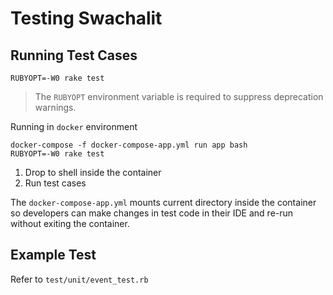 # Testing Swachalit

## Running Test Cases

```
RUBYOPT=-W0 rake test
```

> The `RUBYOPT` environment variable is required to suppress deprecation warnings.

Running in `docker` environment

```
docker-compose -f docker-compose-app.yml run app bash
RUBYOPT=-W0 rake test
```

1. Drop to shell inside the container
2. Run test cases

The `docker-compose-app.yml` mounts current directory inside the container so developers can make changes in test code in their IDE and re-run without exiting the container.

## Example Test

Refer to `test/unit/event_test.rb`
